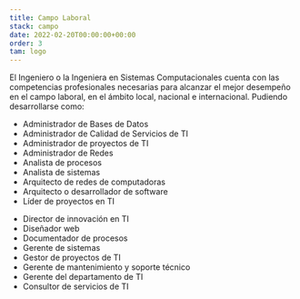 ```yaml
---
title: Campo Laboral
stack: campo
date: 2022-02-20T00:00:00+00:00
order: 3
tam: logo
---
```

<Row class="justify-content-md-center">
    <Col md={12} class="text-center">
     <p class="textoJustificado">
        El Ingeniero o la Ingeniera en Sistemas Computacionales cuenta con las competencias profesionales necesarias para alcanzar el mejor desempeño en el campo laboral, en el ámbito local, nacional e internacional. Pudiendo desarrollarse como:
    </p>
    </Col>
</Row>
<div class="row justify-content-md-center">
    <div class= "col-md-6">
        <ul class="no-bullet">
        <li>Administrador de Bases de Datos</li>
        <li>
            Administrador de Calidad de Servicios de TI
        </li>
        <li>
            Administrador de proyectos de TI
        </li>
        <li>Administrador de Redes</li>
        <li>Analista de procesos</li>
        <li>Analista de sistemas</li>
        <li>Arquitecto de redes de computadoras</li>
        <li>Arquitecto o desarrollador de software</li>
        <li>Líder de proyectos en TI</li>
    </ul>
    </div>
    <div class= "col-md-6">
        <ul class="no-bullet">
        <li>Director de innovación en TI</li>
        <li>Diseñador web</li>
        <li>Documentador de procesos</li>
        <li>Gerente de sistemas</li>
        <li>Gestor de proyectos de TI</li>
        <li>Gerente de mantenimiento y soporte técnico</li>
        <li>
            Gerente del departamento de TI
        </li>
        <li>Consultor de servicios de TI</li>
        </ul>
    </div>
    </div>
             